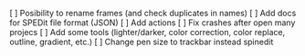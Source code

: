 [ ] Posibility to rename frames (and check duplicates in names)
[ ] Add docs for SPEDit file format (JSON)
[ ] Add actions
[ ] Fix crashes after open many projecs
[ ] Add some tools (lighter/darker, color correction, color replace, outline, gradient,  etc.)
[ ] Change pen size to trackbar instead spinedit